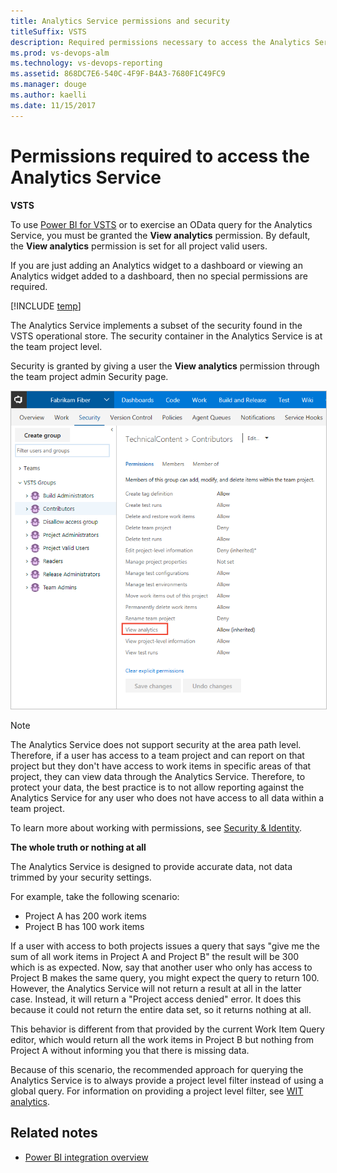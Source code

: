 ```yaml
---
title: Analytics Service permissions and security
titleSuffix: VSTS     
description: Required permissions necessary to access the Analytics Service and how to handle project access denied errors
ms.prod: vs-devops-alm
ms.technology: vs-devops-reporting
ms.assetid: 868DC7E6-540C-4F9F-B4A3-7680F1C49FC9
ms.manager: douge
ms.author: kaelli
ms.date: 11/15/2017
---
```


# Permissions required to access the Analytics Service

**VSTS**  

To use [Power BI for VSTS](../powerbi/index.md) or to exercise an OData query for the Analytics Service, you must be granted the **View analytics** permission. By default, the **View analytics** permission is set for all project valid users. 

If you are just adding an Analytics widget to a dashboard or viewing an Analytics widget added to a dashboard, then no special permissions are required. 

[!INCLUDE [temp](../_shared/analytics-preview.md)]

The Analytics Service implements a subset of the security found in the VSTS operational store. The security container in the Analytics Service is at the team project level.   

Security is granted by giving a user the **View analytics** permission through the team project admin Security page.    

<img src="_img/analytics-permissions.png" alt="Analytics Permission dialog" style="border: 1px solid #C3C3C3;" />

>[!NOTE]  
>The Analytics Service does not support security at the area path level. Therefore, if a user has access to a team project and can report on that project but they don't have access to work items in specific areas of that project, they can view data through the Analytics Service. Therefore, to protect your data, the best practice is to not allow reporting against the Analytics Service for any user who does not have access to all data within a team project.  

To learn more about working with permissions, see [Security & Identity](../../security/index.md).


**The whole truth or nothing at all**

The Analytics Service is designed to provide accurate data, not data trimmed by your security settings.  

For example, take the following scenario:

- Project A has 200 work items  
- Project B has 100 work items  

If a user with access to both projects issues a query that says "give me the sum of all work items in Project A
and Project B" the result will be 300 which is as expected. Now, say that another user who only has access to
Project B makes the same query, you might expect the query to return 100. However, the Analytics Service will not return
a result at all in the latter case. Instead, it will return a "Project access denied" error. It does this because it could not return the entire data set, so it returns nothing at all.  

This behavior is different from that provided by the current Work Item Query editor, which would return all
the work items in Project B but nothing from Project A without informing you that there is missing data. 

Because of this scenario, the recommended approach for querying the Analytics Service is to always provide
a project level filter instead of using a global query. For information on providing a project level filter, see [WIT analytics](../extend-analytics/wit-analytics.md).

## Related notes 

-  [Power BI integration overview](../powerbi/overview.md)
